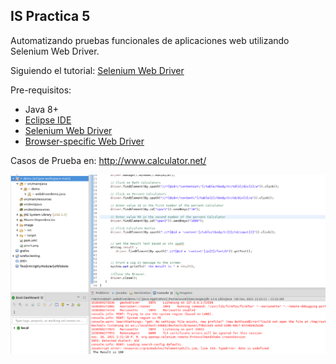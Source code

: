 
## **IS Practica 5**
Automatizando pruebas funcionales de aplicaciones web utilizando Selenium Web Driver. 

Siguiendo el tutorial: [Selenium Web Driver](https://www.tutorialspoint.com/selenium/selenium_webdriver.htm)

Pre-requisitos: 
*   Java 8+
*   [Eclipse IDE](https://www.eclipse.org/downloads/packages/release/mars/r/eclipse-ide-java-ee-developers) 
*   [Selenium Web Driver]( https://www.selenium.dev/)
*   [Browser-specific Web Driver](https://www.selenium.dev/documentation/en/webdriver/driver_requirements/)

Casos de Prueba en: http://www.calculator.net/

![prueba](image/screenshotResult.png)